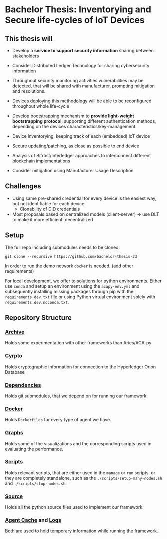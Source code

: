 # Bachelor Thesis: Inventorying and Secure life-cycles of IoT Devices

## This thesis will

- Develop a **service to support security information** sharing between stakeholders

- Consider Distributed Ledger Technology for sharing cybersecurity information

- Throughout security monitoring activities vulnerabilities may be detected, that will be shared
  with manufacturer, prompting mitigation and resolutions.

- Devices deploying this methodology will be able to be reconfigured throughout whole life-cycle

- Develop bootstrapping mechanism to **provide light-weight bootstrapping protocol**, supporting
  different authentication methods, depending on the devices characteristics/key-management.

- Device inventorying, keeping track of each (embedded) IoT device

- Secure updating/patching, as close as possible to end device

- Analysis of Bifröst/Interledger approaches to interconnect different blockchain implementations

- Consider mitigation using Manufacturer Usage Description

## Challenges

- Using same pre-shared credential for every device is the easiest way, but not identifiable for
  each device
  - Clonability of DID credentials
- Most proposals based on centralized models (client-server) -> use DLT to make it more efficient,
  decentralized

## Setup

The full repo including submodules needs to be cloned:

`git clone --recursive https://github.com/bachelor-thesis-23`

In order to run the demo network `docker` is needed. (add other requirements)

For local development, we offer to solutions for python environments.
Either use `conda` and setup an environment using the `acapy-env.yml` and subsequently installing missing packages
through pip with the `requirements.dev.txt` file or using Python virtual environment solely with
`requirements.dev.noconda.txt`.

## Repository Structure

### [Archive](./.archive)

Holds some experimentation with other frameworks than Aries/ACA-py

### [Cyrpto](./crypto)

Holds cryptographic information for connection to the Hyperledger Orion Database

### [Dependencies](./dependencies)

Holds git submodules, that we depend on for running our framework.

### [Docker](./docker/)

Holds `Dockerfiles` for every type of agent we have.

### [Graphs](./graphs)

Holds some of the visualizations and the corresponding scripts used in evaluating the performance.

### [Scripts](./scripts)

Holds relevant scripts, that are either used in the `manage` or `run` scripts, or they are
completely standalone, such as the `./scripts/setup-many-nodes.sh` and `./scripts/stop-nodes.sh`.

### [Source](./src)

Holds all the python source files used to implement our framework.

### [Agent Cache](./.agent_cache) and [Logs](./logs)

Both are used to hold temporary information while running the framework.
